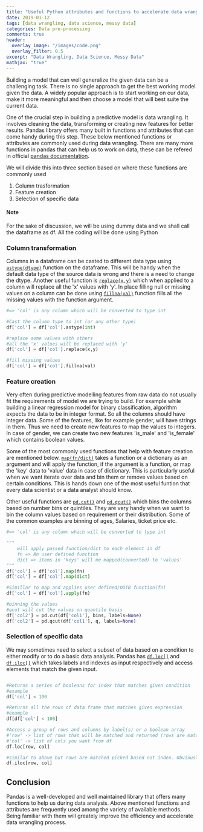 ```yaml
---
title: "Useful Python attributes and functions to accelerate data wrangling"
date: 2019-01-12
tags: [data wrangling, data science, messy data]
categories: Data pre-processing
comments: true
header:
  overlay_image: "/images/code.png"
  overlay_filter: 0.5
excerpt: "Data Wrangling, Data Science, Messy Data"
mathjax: "true"
---
```


Building a model that can well generalize the given data can be a challenging task. There is no single approach to get the best working model given the data.
A widely popular approach is to start working on our data, make it more meaningful and then choose a model that will best suite the current data. 

One of the crucial step in building a predictive model is data wrangling. It involves cleaning the data, transforming or creating new features for better results.
Pandas library offers many built in functions and attributes that can come handy during this step. These below mentioned functions or attributes are commonly used 
during data wrangling. There are many more functions in pandas that can help us to work on data, these can be refered in official [pandas documentation][pd-doc]. 

We will divide this into three section based on where these functions are commonly used

1. Column trasformation
2. Feature creation
3. Selection of specific data



<div class="notice">
  <h4>Note</h4>
  <p>For the sake of discussion, we will be using dummy data and we shall call the dataframe as df. All the coding will be done using Python</p>
</div>

### Column transformation



Columns in a dataframe can be casted to different data type using [`astype(dtype)`][1] function on the dataframe. This will be handy when the default data type 
of the source data is wrong and there is a need to change the dtype. Another useful function is [`replace(x,y)`][2] which when applied  to a column will replace all 
the 'x' values with 'y'. In place filling null or missing values on a column can be done using [`fillna(val)`][3] function fills all the missing values with the 
function argument.

```python
#=> 'col' is any column which will be converted to type int

#Cast the column type to int (or any other type)
df['col'] = df['col'].astype(int)

#replace some values with others
#all the 'x' values will be replaced with 'y'
df['col'] = df['col'].replace(x,y)

#fill missing values
df['col'] = df['col'].fillna(val)

```


### Feature creation

Very often during predictive modelling features from raw data do not usually fit the requirements of model we are trying to build. For example while building 
a linear regression model for binary classification, algorithm  expects the data to be in integer format. So all the columns should have integer data. Some 
of the features, like for example gender, will have strings in them. Thus we need to create new features to map the values to integers. In case of gender, 
we can create two new features 'is_male' and 'is_female' which contains boolean values. 

Some of the most commonly used functions that help with feature creation are mentioned below. [`map(fn/dict)`][4] takes a function or a dictionary as an argument 
and will apply the function, if the argument is a function, or map the 'key' data to 'value' data in case of dictionary. This is particularly useful when we 
want iterate over data and bin them or remove values based on certain conditions. This is hands down one of the most useful funtion that every data scientist 
or a data analyst should know.

Other useful functions are [`pd.cut()`][5] and [`pd.qcut()`][6] which bins the columns based on number bins or quintiles. They are very handy when we want to bin 
the column values based on requirement or their distribution. Some of the common examples are binning of ages, Salaries, ticket price etc. 

```python
#=> 'col' is any column which will be converted to type int

"""
    will apply passed function/dict to each element in df
    fn => An user defined function
    dict => items in 'keys' will me mapped(converted) to 'values'
"""
df['col'] = df['col'].map(fn)
df['col'] = df['col'].map(dict)

#Simillar to map and applies user defined/OOTB function(fn)
df['col'] = df['col'].apply(fn)

#binning the values
#qcut will cut the values on quantile basis
df['col2'] = pd.cut(df['col1'], bins, labels=None)
df['col2'] = pd.qcut(df['col1'], q, labels=None)

```

### Selection of specific data

We may sometimes need to select a subset of data based on a condition to either modify or to do a basic data analysis. Pandas has [`df.loc[]`][7] and [`df.iloc[]`][8] 
which takes labels and indexes as input respectively and access elements that match the given input.

```python

#Returns a series of booleans for index that matches given condition
#example
df['col'] < 100

#Returns all the rows of data frame that matches given expression
#example
df[df['col'] < 100]

#Access a group of rows and columns by label(s) or a boolean array
#'row' -> list of rows that will be matched and returned (rows are matched with exact row names and not the index)
#'col' -> list of cols you want from df
df.loc[row, col]

#similar to above but rows are matched picked based not index. Obviously only expects integers for row indexes
df.iloc[row, col] 

```

## Conclusion

Pandas is a well-developed and well maintained library that offers many functions to help us during data analysis. Above mentioned functions and attributes are 
frequently used among the variety of available methods. Being familiar with them will greately improve the efficiency and accelerate data wrangling process.

[pd-doc]: http://pandas.pydata.org/pandas-docs/stable/
[1]: https://pandas.pydata.org/pandas-docs/stable/generated/pandas.DataFrame.astype.html
[2]: https://pandas.pydata.org/pandas-docs/stable/generated/pandas.DataFrame.replace.html
[3]: https://pandas.pydata.org/pandas-docs/stable/generated/pandas.DataFrame.fillna.html
[4]: https://pandas.pydata.org/pandas-docs/stable/generated/pandas.Series.map.html
[5]: https://pandas.pydata.org/pandas-docs/version/0.23.4/generated/pandas.cut.html
[6]: https://pandas.pydata.org/pandas-docs/version/0.23.4/generated/pandas.qcut.html
[7]: https://pandas.pydata.org/pandas-docs/stable/generated/pandas.DataFrame.loc.html
[8]: https://pandas.pydata.org/pandas-docs/stable/generated/pandas.DataFrame.iloc.html

